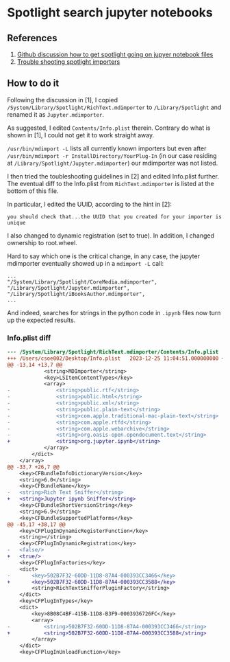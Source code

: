 # Spotlight search jupyter notebooks

## References


1. [Github discussion how to get spotlight going on jupyer notebook files](https://github.com/jupyter/notebook/discussions/6862)
1. [Trouble shooting spotlight importers](https://developer.apple.com/library/archive/documentation/Carbon/Conceptual/MDImporters/Concepts/Troubleshooting.html)

## How to do it

Following the discussion in [1], I copied `/System/Library/Spotlight/RichText.mdimporter` to `/Library/Spotlight` and renamed it as `Jupyter.mdimporter`.

As suggested, I edited `Contents/Info.plist` therein. Contrary do what is shown in [1], I could not get it to work straight away.

`/usr/bin/mdimport -L` lists all currently known importers but even after `/usr/bin/mdimport -r InstallDirectory/YourPlug-In` (in our case residing at `/Library/Spotlight/Jupyter.mdimporter`) our mdimporter was not listed.

I then tried the toubleshooting guidelines in [2] and edited Info.plist further. The eventual diff to the Info.plist from `RichText.mdimporter` is listed at the bottom of this file.

In particular, I edited the UUID, according to the hint in [2]:

   ```you should check that...the UUID that you created for your importer is unique```

I also changed to dynamic registration (set to true). In addition, I changed ownership to root.wheel.

Hard to say which one is the critical change, in any case, the jupyter mdimporter eventually showed up in a `mdimport -L` call:

    ...
    "/System/Library/Spotlight/CoreMedia.mdimporter",
    "/Library/Spotlight/Jupyter.mdimporter",
    "/Library/Spotlight/iBooksAuthor.mdimporter",
    ...

And indeed, searches for strings in the python code in `.ipynb` files now turn up the expected results.

### Info.plist diff

```diff
--- /System/Library/Spotlight/RichText.mdimporter/Contents/Info.plist	2023-12-02 04:55:20.000000000 +0100
+++ /Users/csoe002/Desktop/Info.plist	2023-12-25 11:04:51.000000000 +0100
@@ -13,14 +13,7 @@
 			<string>MDImporter</string>
 			<key>LSItemContentTypes</key>
 			<array>
-				<string>public.rtf</string>
-				<string>public.html</string>
-				<string>public.xml</string>
-				<string>public.plain-text</string>
-				<string>com.apple.traditional-mac-plain-text</string>
-				<string>com.apple.rtfd</string>
-				<string>com.apple.webarchive</string>
-				<string>org.oasis-open.opendocument.text</string>
+				<string>org.jupyter.ipynb</string>
 			</array>
 		</dict>
 	</array>
@@ -33,7 +26,7 @@
 	<key>CFBundleInfoDictionaryVersion</key>
 	<string>6.0</string>
 	<key>CFBundleName</key>
-	<string>Rich Text Sniffer</string>
+	<string>Jupyter ipynb Sniffer</string>
 	<key>CFBundleShortVersionString</key>
 	<string>6.9</string>
 	<key>CFBundleSupportedPlatforms</key>
@@ -45,17 +38,17 @@
 	<key>CFPlugInDynamicRegisterFunction</key>
 	<string></string>
 	<key>CFPlugInDynamicRegistration</key>
-	<false/>
+	<true/>
 	<key>CFPlugInFactories</key>
 	<dict>
-		<key>502B7F32-60DD-11D8-87A4-000393CC3466</key>
+		<key>502B7F32-60DD-11D8-87A4-000393CC3588</key>
 		<string>RichTextSnifferPluginFactory</string>
 	</dict>
 	<key>CFPlugInTypes</key>
 	<dict>
 		<key>8B08C4BF-415B-11D8-B3F9-0003936726FC</key>
 		<array>
-			<string>502B7F32-60DD-11D8-87A4-000393CC3466</string>
+			<string>502B7F32-60DD-11D8-87A4-000393CC3588</string>
 		</array>
 	</dict>
 	<key>CFPlugInUnloadFunction</key>
```